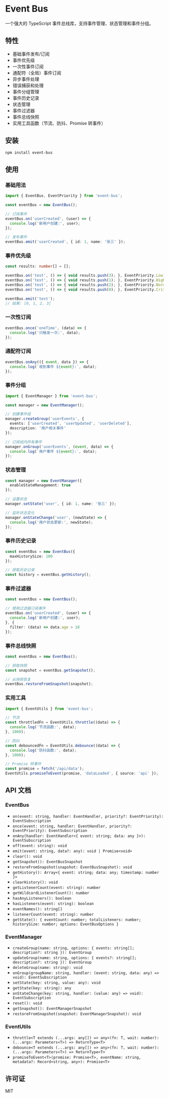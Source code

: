 # Event Bus

一个强大的 TypeScript 事件总线库，支持事件管理、状态管理和事件分组。

## 特性

- 基础事件发布/订阅
- 事件优先级
- 一次性事件订阅
- 通配符（全局）事件订阅
- 异步事件处理
- 错误捕获和处理
- 事件分组管理
- 事件历史记录
- 状态管理
- 事件过滤器
- 事件总线快照
- 实用工具函数（节流、防抖、Promise 转事件）

## 安装

```bash
npm install event-bus
```

## 使用

### 基础用法

```typescript
import { EventBus, EventPriority } from 'event-bus';

const eventBus = new EventBus();

// 订阅事件
eventBus.on('userCreated', (user) => {
  console.log('新用户创建:', user);
});

// 发布事件
eventBus.emit('userCreated', { id: 1, name: '张三' });
```

### 事件优先级

```typescript
const results: number[] = [];

eventBus.on('test', () => { void results.push(3); }, EventPriority.Low);
eventBus.on('test', () => { void results.push(1); }, EventPriority.High);
eventBus.on('test', () => { void results.push(2); }, EventPriority.Normal);
eventBus.on('test', () => { void results.push(0); }, EventPriority.Critical);

eventBus.emit('test');
// 结果: [0, 1, 2, 3]
```

### 一次性订阅

```typescript
eventBus.once('oneTime', (data) => {
  console.log('只触发一次:', data);
});
```

### 通配符订阅

```typescript
eventBus.onAny(({ event, data }) => {
  console.log(`收到事件 ${event}:`, data);
});
```

### 事件分组

```typescript
import { EventManager } from 'event-bus';

const manager = new EventManager();

// 创建事件组
manager.createGroup('userEvents', {
  events: ['userCreated', 'userUpdated', 'userDeleted'],
  description: '用户相关事件'
});

// 订阅组内所有事件
manager.onGroup('userEvents', (event, data) => {
  console.log(`用户事件 ${event}:`, data);
});
```

### 状态管理

```typescript
const manager = new EventManager({
  enableStateManagement: true
});

// 设置状态
manager.setState('user', { id: 1, name: '张三' });

// 监听状态变化
manager.onStateChange('user', (newState) => {
  console.log('用户状态更新:', newState);
});
```

### 事件历史记录

```typescript
const eventBus = new EventBus({
  maxHistorySize: 100
});

// 获取历史记录
const history = eventBus.getHistory();
```

### 事件过滤器

```typescript
const eventBus = new EventBus();

// 使用过滤器订阅事件
eventBus.on('userCreated', (user) => {
  console.log('新用户创建:', user);
}, {
  filter: (data) => data.age > 18
});
```

### 事件总线快照

```typescript
const eventBus = new EventBus();

// 获取快照
const snapshot = eventBus.getSnapshot();

// 从快照恢复
eventBus.restoreFromSnapshot(snapshot);
```

### 实用工具

```typescript
import { EventUtils } from 'event-bus';

// 节流
const throttledFn = EventUtils.throttle((data) => {
  console.log('节流函数:', data);
}, 1000);

// 防抖
const debouncedFn = EventUtils.debounce((data) => {
  console.log('防抖函数:', data);
}, 1000);

// Promise 转事件
const promise = fetch('/api/data');
EventUtils.promiseToEvent(promise, 'dataLoaded', { source: 'api' });
```

## API 文档

### EventBus

- `on(event: string, handler: EventHandler, priority?: EventPriority): EventSubscription`
- `once(event: string, handler: EventHandler, priority?: EventPriority): EventSubscription`
- `onAny(handler: EventHandler<{ event: string; data: any }>): EventSubscription`
- `off(event: string): void`
- `emit(event: string, data?: any): void | Promise<void>`
- `clear(): void`
- `getSnapshot(): EventBusSnapshot`
- `restoreFromSnapshot(snapshot: EventBusSnapshot): void`
- `getHistory(): Array<{ event: string; data: any; timestamp: number }>`
- `clearHistory(): void`
- `getListenerCount(event: string): number`
- `getWildcardListenerCount(): number`
- `hasAnyListeners(): boolean`
- `hasListeners(event: string): boolean`
- `eventNames(): string[]`
- `listenerCount(event: string): number`
- `getState(): { eventCount: number; totalListeners: number; historySize: number; options: EventBusOptions }`

### EventManager

- `createGroup(name: string, options: { events: string[]; description?: string }): EventGroup`
- `updateGroup(name: string, options: { events?: string[]; description?: string }): EventGroup`
- `deleteGroup(name: string): void`
- `onGroup(groupName: string, handler: (event: string, data: any) => void): EventSubscription`
- `setState(key: string, value: any): void`
- `getState(key: string): any`
- `onStateChange(key: string, handler: (value: any) => void): EventSubscription`
- `reset(): void`
- `getSnapshot(): EventManagerSnapshot`
- `restoreFromSnapshot(snapshot: EventManagerSnapshot): void`

### EventUtils

- `throttle<T extends (...args: any[]) => any>(fn: T, wait: number): (...args: Parameters<T>) => ReturnType<T>`
- `debounce<T extends (...args: any[]) => any>(fn: T, wait: number): (...args: Parameters<T>) => ReturnType<T>`
- `promiseToEvent<T>(promise: Promise<T>, eventName: string, metadata?: Record<string, any>): Promise<T>`

## 许可证

MIT 